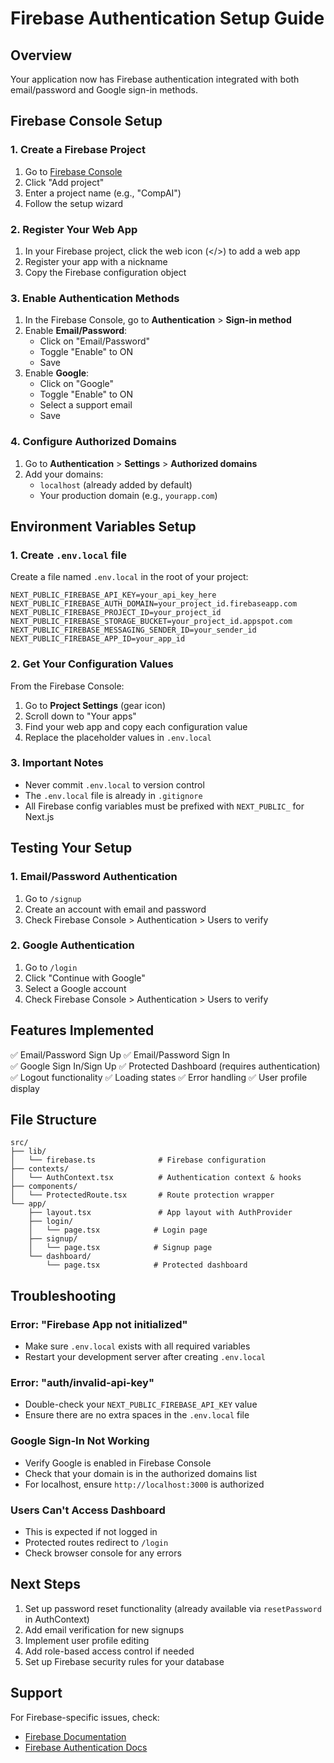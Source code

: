 # Firebase Authentication Setup Guide

## Overview
Your application now has Firebase authentication integrated with both email/password and Google sign-in methods.

## Firebase Console Setup

### 1. Create a Firebase Project
1. Go to [Firebase Console](https://console.firebase.google.com/)
2. Click "Add project"
3. Enter a project name (e.g., "CompAI")
4. Follow the setup wizard

### 2. Register Your Web App
1. In your Firebase project, click the web icon (</>) to add a web app
2. Register your app with a nickname
3. Copy the Firebase configuration object

### 3. Enable Authentication Methods
1. In the Firebase Console, go to **Authentication** > **Sign-in method**
2. Enable **Email/Password**:
   - Click on "Email/Password"
   - Toggle "Enable" to ON
   - Save
3. Enable **Google**:
   - Click on "Google"
   - Toggle "Enable" to ON
   - Select a support email
   - Save

### 4. Configure Authorized Domains
1. Go to **Authentication** > **Settings** > **Authorized domains**
2. Add your domains:
   - `localhost` (already added by default)
   - Your production domain (e.g., `yourapp.com`)

## Environment Variables Setup

### 1. Create `.env.local` file
Create a file named `.env.local` in the root of your project:

```env
NEXT_PUBLIC_FIREBASE_API_KEY=your_api_key_here
NEXT_PUBLIC_FIREBASE_AUTH_DOMAIN=your_project_id.firebaseapp.com
NEXT_PUBLIC_FIREBASE_PROJECT_ID=your_project_id
NEXT_PUBLIC_FIREBASE_STORAGE_BUCKET=your_project_id.appspot.com
NEXT_PUBLIC_FIREBASE_MESSAGING_SENDER_ID=your_sender_id
NEXT_PUBLIC_FIREBASE_APP_ID=your_app_id
```

### 2. Get Your Configuration Values
From the Firebase Console:
1. Go to **Project Settings** (gear icon)
2. Scroll down to "Your apps"
3. Find your web app and copy each configuration value
4. Replace the placeholder values in `.env.local`

### 3. Important Notes
- Never commit `.env.local` to version control
- The `.env.local` file is already in `.gitignore`
- All Firebase config variables must be prefixed with `NEXT_PUBLIC_` for Next.js

## Testing Your Setup

### 1. Email/Password Authentication
1. Go to `/signup`
2. Create an account with email and password
3. Check Firebase Console > Authentication > Users to verify

### 2. Google Authentication
1. Go to `/login`
2. Click "Continue with Google"
3. Select a Google account
4. Check Firebase Console > Authentication > Users to verify

## Features Implemented

✅ Email/Password Sign Up
✅ Email/Password Sign In  
✅ Google Sign In/Sign Up
✅ Protected Dashboard (requires authentication)
✅ Logout functionality
✅ Loading states
✅ Error handling
✅ User profile display

## File Structure

```
src/
├── lib/
│   └── firebase.ts              # Firebase configuration
├── contexts/
│   └── AuthContext.tsx          # Authentication context & hooks
├── components/
│   └── ProtectedRoute.tsx       # Route protection wrapper
└── app/
    ├── layout.tsx               # App layout with AuthProvider
    ├── login/
    │   └── page.tsx            # Login page
    ├── signup/
    │   └── page.tsx            # Signup page
    └── dashboard/
        └── page.tsx            # Protected dashboard
```

## Troubleshooting

### Error: "Firebase App not initialized"
- Make sure `.env.local` exists with all required variables
- Restart your development server after creating `.env.local`

### Error: "auth/invalid-api-key"
- Double-check your `NEXT_PUBLIC_FIREBASE_API_KEY` value
- Ensure there are no extra spaces in the `.env.local` file

### Google Sign-In Not Working
- Verify Google is enabled in Firebase Console
- Check that your domain is in the authorized domains list
- For localhost, ensure `http://localhost:3000` is authorized

### Users Can't Access Dashboard
- This is expected if not logged in
- Protected routes redirect to `/login`
- Check browser console for any errors

## Next Steps

1. Set up password reset functionality (already available via `resetPassword` in AuthContext)
2. Add email verification for new signups
3. Implement user profile editing
4. Add role-based access control if needed
5. Set up Firebase security rules for your database

## Support

For Firebase-specific issues, check:
- [Firebase Documentation](https://firebase.google.com/docs)
- [Firebase Authentication Docs](https://firebase.google.com/docs/auth)

